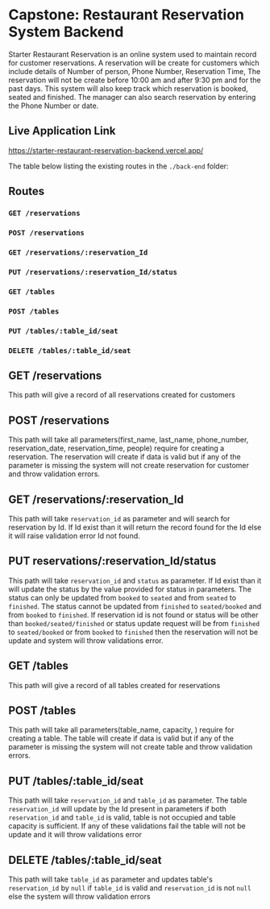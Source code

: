 # Capstone: Restaurant Reservation System Backend

Starter Restaurant Reservation is an online system used to maintain record for customer reservations. A reservation will be create for customers which include details of Number of person, Phone Number, Reservation Time, The reservation will not be create before 10:00 am and after 9:30 pm and for the past days. This system will also keep track which reservation is booked, seated and finished. The manager can also search reservation by entering the Phone Number or date.

## Live Application Link
https://starter-restaurant-reservation-backend.vercel.app/

The table below listing the existing routes in the `./back-end` folder:

  ## Routes
  ### `GET /reservations`
  ### `POST /reservations`
  ### `GET /reservations/:reservation_Id`
  ### `PUT /reservations/:reservation_Id/status`
  ### `GET /tables`
  ### `POST /tables`
  ### `PUT /tables/:table_id/seat`
  ### `DELETE /tables/:table_id/seat`

## GET /reservations
This path will give a record of all reservations created for customers

## POST /reservations
This path will take all parameters(first_name, last_name, phone_number, reservation_date, reservation_time, people) require for creating a reservation. The reservation will create if data is valid but if any of the parameter is missing the system will not create reservation for customer and throw validation errors.

## GET /reservations/:reservation_Id
This path will take `reservation_id` as parameter and will search for reservation by Id. If Id exist than it will return the record found for the Id else it will raise validation error Id not found.

## PUT reservations/:reservation_Id/status
This path will take `reservation_id` and `status` as parameter. If Id exist than it will update the status by the value provided for status in parameters. The status can only be updated from `booked` to `seated` and from `seated` to `finished`. The status cannot be updated from `finished` to `seated/booked` and from `booked` to `finished`. If reservation id is not found or status will be other than `booked/seated/finished` or status update request will be from `finished` to `seated/booked` or from `booked` to `finished` then the reservation will not be update and system will throw validations error.

## GET /tables
This path will give a record of all tables created for reservations

## POST /tables
This path will take all parameters(table_name, capacity, ) require for creating a table. The table will create if data is valid but if any of the parameter is missing the system will not create table and throw validation errors.


## PUT /tables/:table_id/seat
This path will take `reservation_id` and `table_id` as parameter. The table `reservation_id` will update by the Id present in parameters if both `reservation_id` and `table_id` is valid, table is not occupied and table capacity is sufficient. If any of these validations fail the table will not be update and it will throw validations error

## DELETE /tables/:table_id/seat
This path will take `table_id` as parameter and updates table's `reservation_id` by `null` if `table_id` is valid and `reservation_id` is not `null` else the system will throw validation errors
